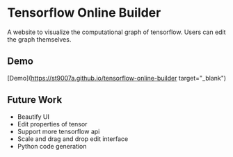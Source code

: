 # Tensorflow Online Builder

A website to visualize the computational graph of tensorflow. Users can edit the graph themselves.

## Demo

[Demo](https://st9007a.github.io/tensorflow-online-builder target="_blank")

## Future Work

- Beautify UI
- Edit properties of tensor
- Support more tensorflow api
- Scale and drag and drop edit interface
- Python code generation
